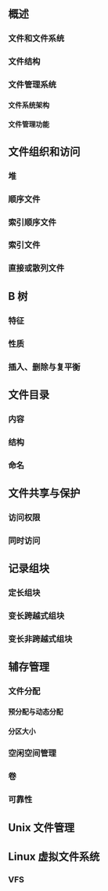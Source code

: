 ## 概述

### 文件和文件系统

### 文件结构

### 文件管理系统
#### 文件系统架构

#### 文件管理功能

## 文件组织和访问
### 堆

### 顺序文件

### 索引顺序文件

### 索引文件

### 直接或散列文件

## B 树
### 特征

### 性质

### 插入、删除与复平衡

## 文件目录
### 内容

### 结构

### 命名

## 文件共享与保护
### 访问权限

### 同时访问

## 记录组块
### 定长组块

### 变长跨越式组块

### 变长非跨越式组块

## 辅存管理
### 文件分配
#### 预分配与动态分配

#### 分区大小

### 空闲空间管理

### 卷

### 可靠性

## Unix 文件管理

## Linux 虚拟文件系统
### VFS
